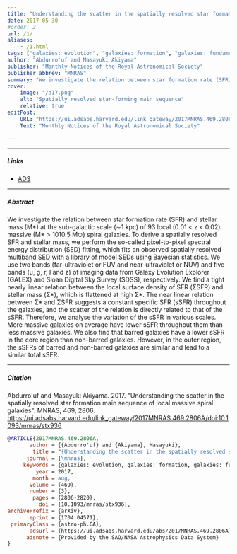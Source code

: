 ```yaml
---
title: "Understanding the scatter in the spatially resolved star formation main sequence of local massive spiral galaxies" 
date: 2017-05-30
#order: 2
url: /1/
aliases: 
    - /1.html
tags: ["galaxies: evolution", "galaxies: formation", "galaxies: fundamental parameters", "Astrophysics - Astrophysics of Galaxies"]
author: "Abdurro'uf and Masayuki Akiyama"
publisher: "Monthly Notices of the Royal Astronomical Society"
publisher_abbrev: "MNRAS"
summary: "We investigate the relation between star formation rate (SFR) and stellar mass (M*) at the sub-galactic scale (∼1 kpc) of 93 local (0.01 < z < 0.02) massive (M* > 1010.5 M⊙) spiral galaxies. To derive a spatially resolved SFR and stellar mass, we perform the so-called pixel-to-pixel spectral energy distribution (SED) fitting, which fits an observed spatially resolved multiband SED with a library of model SEDs using Bayesian statistics. We use two bands (far-ultraviolet or FUV and near-ultraviolet or NUV) and five bands (u, g, r, I and z) of imaging data from Galaxy Evolution Explorer (GALEX) and Sloan Digital Sky Survey (SDSS), respectively. We find a tight nearly linear relation between the local surface density of SFR (ΣSFR) and stellar mass (Σ*), which is flattened at high Σ*. The near linear relation between Σ* and ΣSFR suggests a constant specific SFR (sSFR) throughout the galaxies, and the scatter of the relation is directly related to that of the sSFR. Therefore, we analyse the variation of the sSFR in various scales. More massive galaxies on average have lower sSFR throughout them than less massive galaxies. We also find that barred galaxies have a lower sSFR in the core region than non-barred galaxies. However, in the outer region, the sSFRs of barred and non-barred galaxies are similar and lead to a similar total sSFR." 
cover:
    image: "/a17.png"
    alt: "Spatially resolved star-forming main sequence"
    relative: true
editPost:
    URL: "https://ui.adsabs.harvard.edu/link_gateway/2017MNRAS.469.2806A/doi:10.1093/mnras/stx936"
    Text: "Monthly Notices of the Royal Astronomical Society"

---
```


---

##### Links

+ [ADS](https://ui.adsabs.harvard.edu/abs/2017MNRAS.469.2806A/abstract)

---

##### Abstract

We investigate the relation between star formation rate (SFR) and stellar mass (M*) at the sub-galactic scale (∼1 kpc) of 93 local (0.01 < z < 0.02) massive (M* > 1010.5 M⊙) spiral galaxies. To derive a spatially resolved SFR and stellar mass, we perform the so-called pixel-to-pixel spectral energy distribution (SED) fitting, which fits an observed spatially resolved multiband SED with a library of model SEDs using Bayesian statistics. We use two bands (far-ultraviolet or FUV and near-ultraviolet or NUV) and five bands (u, g, r, I and z) of imaging data from Galaxy Evolution Explorer (GALEX) and Sloan Digital Sky Survey (SDSS), respectively. We find a tight nearly linear relation between the local surface density of SFR (ΣSFR) and stellar mass (Σ*), which is flattened at high Σ*. The near linear relation between Σ* and ΣSFR suggests a constant specific SFR (sSFR) throughout the galaxies, and the scatter of the relation is directly related to that of the sSFR. Therefore, we analyse the variation of the sSFR in various scales. More massive galaxies on average have lower sSFR throughout them than less massive galaxies. We also find that barred galaxies have a lower sSFR in the core region than non-barred galaxies. However, in the outer region, the sSFRs of barred and non-barred galaxies are similar and lead to a similar total sSFR.

---

##### Citation

Abdurro'uf and Masayuki Akiyama. 2017. "Understanding the scatter in the spatially resolved star formation main sequence of local massive spiral galaxies". MNRAS, 469, 2806. https://ui.adsabs.harvard.edu/link_gateway/2017MNRAS.469.2806A/doi:10.1093/mnras/stx936

```bibtex
@ARTICLE{2017MNRAS.469.2806A,
       author = {{Abdurro'uf} and {Akiyama}, Masayuki},
        title = "{Understanding the scatter in the spatially resolved star formation main sequence of local massive spiral galaxies}",
      journal = {\mnras},
     keywords = {galaxies: evolution, galaxies: formation, galaxies: fundamental parameters, Astrophysics - Astrophysics of Galaxies},
         year = 2017,
        month = aug,
       volume = {469},
       number = {3},
        pages = {2806-2820},
          doi = {10.1093/mnras/stx936},
archivePrefix = {arXiv},
       eprint = {1704.04571},
 primaryClass = {astro-ph.GA},
       adsurl = {https://ui.adsabs.harvard.edu/abs/2017MNRAS.469.2806A},
      adsnote = {Provided by the SAO/NASA Astrophysics Data System}
}
```
